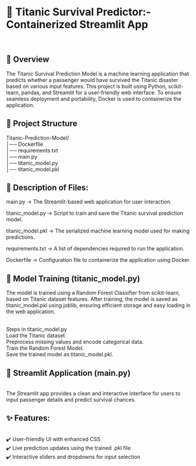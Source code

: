 <h1>🚢 Titanic Survival Predictor:- Containerized Streamlit App</h1><br>
<h2>📌 Overview</h2>
<p>The Titanic Survival Prediction Model is a machine learning application that predicts whether a passenger would have survived the Titanic disaster based on various input features. This project is built using Python, scikit-learn, pandas, and Streamlit for a user-friendly web interface. To ensure seamless deployment and portability, Docker is used to containerize the application.</p>

<h2>📂 Project Structure</h2>
Titanic-Prediction-Model/<br>
│── Dockerfile<br>
│── requirements.txt<br>
│── main.py<br>
│── titanic_model.py<br>
│── titanic_model.pkl<br>
<h2>📜 Description of Files:</h2>
<p>main.py → The Streamlit-based web application for user interaction.</p>
<p>titanic_model.py → Script to train and save the Titanic survival prediction model.</p>
<p>titanic_model.pkl → The serialized machine learning model used for making predictions.</p>
<p>requirements.txt → A list of dependencies required to run the application.</p>
<p>Dockerfile → Configuration file to containerize the application using Docker.</p>
<h2>🤖 Model Training (titanic_model.py)</h2>
<p>The model is trained using a Random Forest Classifier from scikit-learn, based on Titanic dataset features. After training, the model is saved as titanic_model.pkl using joblib, ensuring efficient storage and easy loading in the web application.</p>

<br>Steps in titanic_model.py
<br>Load the Titanic dataset.
<br>Preprocess missing values and encode categorical data.
<br>Train the Random Forest Model.
<br>Save the trained model as titanic_model.pkl.
<h2>🎨 Streamlit Application (main.py)</h2>
<br>The Streamlit app provides a clean and interactive interface for users to input passenger details and predict survival chances.

<h2>✨ Features:</h2>
<br>✔️ User-friendly UI with enhanced CSS <br>✔️ Live prediction updates using the trained .pkl file <br>✔️ Interactive sliders and dropdowns for input selection
